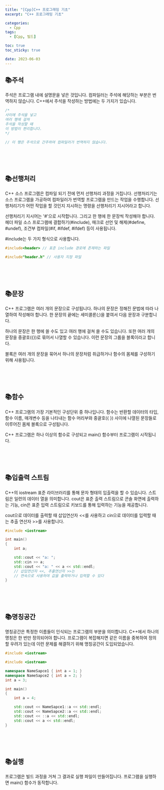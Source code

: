 ```yaml
---
title: "[Cpp]C++ 프로그래밍 기초"
excerpt: "C++ 프로그래밍 기초"

categories:
  - Cpp
tags:
  - [Cpp, 빌드]

toc: true
toc_sticky: true

date: 2023-06-03
---
```


## 📚주석
주석은 프로그램 내에 설명문을 넣은 것입니다. 컴파일러는 주석에 해당하는 부분은 번역하지 않습니다. C++에서 주석을 작성하는 방법에는 두 가지가 있습니다.

```cpp
/*
사이에 주석을 넣고
여러 행에 걸쳐 
주석을 작성할 때
이 방법이 편리합니다.
*/
```

```cpp
// 이 행은 주석으로 간주하여 컴파일러가 번역하지 않습니다.
```

<br><br><br>

## 📚선행처리
C++ 소스 프로그램은 컴파일 되기 전에 먼저 선행처리 과정을 거칩니다. 선행처리기는 소스 프로그램을 가공하여 컴파일러가 번역할 프로그램을 만드는 작업을 수행합니다. 선행처리기가 어떤 작업을 할 것인지 지시하는 명령을 선행처리기 지시어라고 합니다.

선행처리기 지시어는 '#'으로 시작합니다. 그리고 한 행에 한 문장씩 작성해야 합니다. 헤더 파일 소스 프로그램에 결합하기(#include), 매크로 선언 및 해제(#define, #undef), 조건부 컴파일(#if, #ifdef, #ifdef) 등이 사용됩니다.

#include는 두 가지 형식으로 사용합니다.

```cpp
#include<header> // 표준 include 경로에 존재하는 파일

#include"header.h" // 사용자 지정 파일
```

<br><br><br>

## 📚문장
C++ 프로그램은 여러 개의 문장으로 구성됩니다. 하나의 문장은 정해진 문법에 따라 나열하여 작성해야 합니다. 한 문장의 끝에는 세미콜론(;)을 붙여서 다음 문장과 구분합니다.

하나의 문장은 한 행에 쓸 수도 있고 여러 행에 걸쳐 쓸 수도 있습니다. 또한 여러 개의 문장을 중괄호({})로 묶어서 나열할 수 있습니다. 이런 문장의 그룹을 블록이라고 합니다.

블록은 여러 개의 문장을 묶어서 하나의 문장처럼 취급하거나 함수의 몸체를 구성하기 위해 사용됩니다.

<br><br><br>

## 📚함수
C++ 프로그램의 가장 기본적인 구성단위 중 하나입니다. 함수는 반환할 데이터의 타입, 함수 이름, 매개변수 등을 나타내는 함수 머리부와 중괄호({ }) 사이에 나열된 문장들로 이루어진 몸체 블록으로 구성됩니다.

C++ 프로그램은 하나 이상의 함수로 구성되고 main() 함수부터 프로그램이 시작됩니다.

<br><br><br>

## 📚입출력 스트림
C++의 iostream 표준 라이브러리를 통해 문자 형태의 입출력을 할 수 있습니다. 스트림은 일련의 데이터 열을 의미합니다. cout은 표준 출력 스트림으로 콘솔 화면에 출력하는 기능, cin은 표준 입력 스트림으로 키보드를 통해 입력하는 기능을 제공합니다.

cout으로 데이터를 출력할 때 삽입연산자 <<를 사용하고 cin으로 데이터를 입력할 때는 추출 연산자 >>를 사용합니다.

```cpp
#include <iostream>

int main()
{
    int a;

    std::cout << "a: ";
    std::cin >> a;
    std::cout << "a: " << a << std::endl;
    // 삽입연산자 <<, 추출연산자 >>는 
    // 연속으로 사용하여 값을 출력하거나 입력할 수 있다
}
```

<br><br><br>

## 📚명칭공간
명칭공간은 특정한 이름들이 인식되는 프로그램의 부분을 의미합니다. C++에서 하나의 명칭은 한 번만 정의되어야 합니다. 프로그램이 복잡해지면 같은 이름을 중복하여 정의할 우려가 있는데 이런 문제를 해결하기 위해 명칭공간이 도입되었습니다.

```cpp
#include <iostream>

#include <iostream>

namespace NameSapce1 { int a = 1; }
namespace NameSapce2 { int a = 2; }
int a = 3;

int main()
{
    int a = 4;

    std::cout << NameSapce1::a << std::endl;
    std::cout << NameSapce2::a << std::endl;
    std::cout << ::a << std::endl;
    std::cout << a << std::endl;
}
```

<br><br><br>

## 📚실행
프로그램은 빌드 과정을 거쳐 그 결과로 실행 파일이 만들어집니다. 프로그램을 실행하면 main() 함수가 동작합니다.

<br><br>